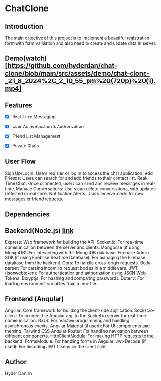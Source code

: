 # ChatClone

## Introduction

The main objective of this project is to implement a beautiful registration form with form validation and also need to create and update data in server.

## Demo(watch)[https://github.com/hyderdan/chat-clone/blob/main/src/assets/demo/chat-clone-_21_8_2024%2C_2_10_55_pm%20(720p)%20(1).mp4]

## Features

- [x] Real-Time Messaging
- [x] User Authentication & Authorization
- [x] Friend List Management
- [x] Private  Chats


## User Flow

Sign Up/Login: Users register or log in to access the chat application.
Add Friends: Users can search for and add friends to their contact list.
Real-Time Chat: Once connected, users can send and receive messages in real-time.
Manage Conversations: Users can delete conversations, with updates reflected in real-time.
Notification Alerts: Users receive alerts for new messages or friend requests.

## Dependencies

## Backend(Node.js) [link](https://github.com/hyderdan/chat-clone-back-end-.git)
Express: Web framework for building the API.
Socket.io: For real-time communication between the server and clients.
Mongoose (if using MongoDB): For interacting with the MongoDB database.
Firebase Admin SDK (if using Firebase Realtime Database): For managing the Firebase database from the backend.
Cors: To handle cross-origin requests.
Body-parser: For parsing incoming request bodies in a middleware.
JWT (jsonwebtoken): For authentication and authorization using JSON Web Tokens.
Bcryptjs: For hashing and comparing passwords.
Dotenv: For loading environment variables from a .env file.

## Frontend (Angular)
Angular: Core framework for building the client-side application.
Socket.io-client: To connect the Angular app to the Socket.io server for real-time communication.
RxJS: For reactive programming and handling asynchronous events.
Angular Material (if used): For UI components and theming.
Tailwind CSS
Angular Router: For handling navigation between different components.
HttpClientModule: For making HTTP requests to the backend.
FormsModule: For handling forms in Angular.
Jwt-Decode (if used): For decoding JWT tokens on the client side.

## Author
Hyder Danish

